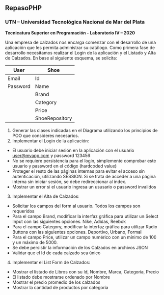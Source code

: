## RepasoPHP


### UTN – Universidad Tecnológica Nacional de Mar del Plata
**Tecnicatura Superior en Programación - Laboratorio IV – 2020**

Una empresa de calzados nos encarga comenzar con el desarrollo de una aplicación que les permita
administrar su catálogo.
Como primera fase de desarrollo necesitamos realizar el Login de la aplicación y el Listado y Alta de
Calzados.
En base al siguiente esquema, se solicita:



| User | Shoe |
| ---- | ---- |
| Email | Id |
| Password | Name |
|  | Brand |
|  | Category |
|  | Price |
|  | ShoeRepository |

1. Generar las clases indicadas en el Diagrama utilizando los principios de POO que consideres necesarios.
2. Implementar el Login de la aplicación:
* El usuario debe iniciar sesión en la aplicación con el usuario user@myapp.com y password 123456
* No se requiere persistencia para el login, simplemente comprobar este usuario y password en el
código (hardcoded value)
* Proteger el resto de las páginas internas para evitar el acceso sin autenticación, utilizando SESSION.
Si se trata de acceder a una página interna sin iniciar sesión, se debe redireccionar al index.
* Mostrar un error si el usuario ingresa un ususario o password invalidos
3. Implementar el Alta de Calzados:
* Solicitar los campos del form al usuario. Todos los campos son requeridos
* Para el campo Brand, modificar la interfaz gráfica para utilizar un Select Input con las siguientes
opciones. Nike, Adidas, Reebok
* Para el campo Category, modificar la interfaz gráfica para utilizar Radio Buttons con las siguientes
opciones. Deportivo, Urbano, Formal
* Para el campo Price, utilizar un campo numérico con un mínimo de 100 y un máximo de 5000.
* Se debe persistir la información de los Calzados en archivos JSON
* Validar que el Id de cada calzado sea único
4. Implementar el List Form de Calzados:
* Mostrar el listado de Libros con su Id, Nombre, Marca, Categoría, Precio
* El listado debe mostrarse ordenado por Nombre
* Mostrar el precio promedio de los calzados
* Mostrar la cantidad de productos por categoría

